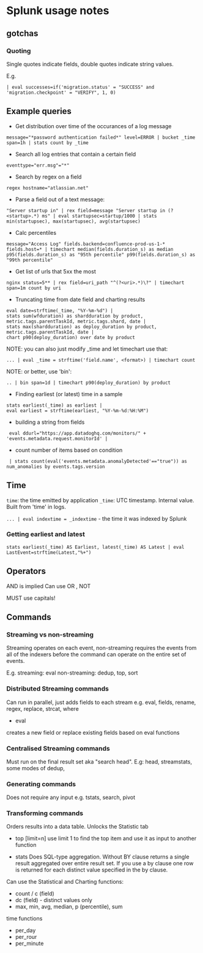 # Splunk usage notes



## gotchas

### Quoting


Single quotes indicate fields, double quotes indicate string values.

E.g.

```
| eval successes=if('migration.status' = "SUCCESS" and 'migration.checkpoint' = "VERIFY", 1, 0)
```

## Example queries



* Get distribution over time of the occurances of a log message


```
message="*password authentication failed*" level=ERROR | bucket _time span=1h | stats count by _time
```

* Search all log entries that contain a certain field

```
eventtype="err.msg"="*"
```

* Search by regex on a field

```
regex hostname="atlassian.net"
```

* Parse a field out of a text message:


```
"Server startup in" | rex field=message "Server startup in (?<startup>.*) ms" | eval startupsec=startup/1000 | stats min(startupsec), max(startupsec), avg(startupsec)
```

* Calc percentiles

```
message="Access Log" fields.backend=confluence-prod-us-1-* fields.host=* | timechart median(fields.duration_s) as median p95(fields.duration_s) as "95th percentile" p99(fields.duration_s) as "99th percentile" 
```


* Get list of urls that 5xx the most

```
nginx status=5** | rex field=uri_path "^(?<uri>.*)\?" | timechart span=1m count by uri
```

* Truncating time from date field and charting results

```
eval date=strftime(_time, "%Y-%m-%d") | 
stats sum(wfduration) as shardduration by product, metric.tags.parentTaskId, metric.tags.shard, date |
stats max(shardduration) as deploy_duration by product, metric.tags.parentTaskId, date | 
chart p90(deploy_duration) over date by product
```

NOTE: you can also just modify _time and let timechart use that:
```
... | eval _time = strftime('field.name', <format>) | timechart count
```

NOTE: or better, use 'bin':

```
.. | bin span=1d | timechart p90(deploy_duration) by product
```

* Finding earliest (or latest) time in a sample

```
stats earliest(_time) as earliest |
eval earliest = strftime(earliest, "%Y-%m-%d:%H:%M")
```


* building a string from fields

```
 eval ddurl="https://app.datadoghq.com/monitors/" + 'events.metadata.request.monitorId' | 
```


 * count number of items based on condition

```
 | stats count(eval('events.metadata.anomalyDetected'=="true")) as num_anomalies by events.tags.version
```
 

## Time

`time`: the time emitted by application
`_time`: UTC timestamp. Internal value. Built from 'time' in logs. 

`... | eval indextime = _indextime`   - the time it was indexed by Splunk



### Getting earliest and latest

```
stats earliest(_time) AS Earliest, latest(_time) AS Latest | eval LastEvent=strftime(Latest,"%+")
```


## Operators


AND is implied
Can use OR , NOT

MUST use capitals!


## Commands


### Streaming vs non-streaming

Streaming operates on each event, non-streaming requires the events from all of the indexers before the command can operate on the entire set of events.

E.g. streaming: eval
non-streaming: dedup, top, sort


### Distributed Streaming commands

Can run in parallel, just adds fields to each stream e.g.
eval, fields, rename, regex, replace, strcat, where


* eval 

creates a new field or replace existing fields based on eval functions


### Centralised Streaming commands

Must run on the final result set aka "search head". E.g:
head, streamstats, some modes of dedup, 

### Generating commands

Does not require any input e.g. tstats, search, pivot


### Transforming commands

Orders results into a data table.
Unlocks the Statistic tab


* top [limit=n]
use limit 1 to find the top item and use it as input to another function

* stats
Does SQL-type aggregation. Without BY clause returns a single result aggregated over entire result set. If you use a by clause one row is returned for each distinct value specified in the by clause.


Can use the Statistical and Charting functions:
* count / c (field)
*  dc (field)  - distinct values only
*  max, min, avg, median, p (percentile), sum

time functions
*  per_day
*  per_rour
*  per_minute




